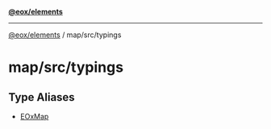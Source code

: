 [**@eox/elements**](../../../README.md)

***

[@eox/elements](../../../modules.md) / map/src/typings

# map/src/typings

## Type Aliases

- [EOxMap](../../../elements/map/type-aliases/EOxMap.md)
